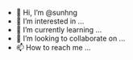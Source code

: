 - 👋 Hi, I’m @sunhng
- 👀 I’m interested in ...
- 🌱 I’m currently learning ...
- 💞️ I’m looking to collaborate on ...
- 📫 How to reach me ...

<!---
sunhng/sunhng is a ✨ special ✨ repository because its `README.md` (this file) appears on your GitHub profile.
You can click the Preview link to take a look at your changes.
--->
